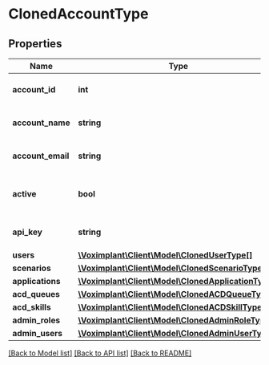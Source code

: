 # ClonedAccountType

## Properties
Name | Type | Description | Notes
------------ | ------------- | ------------- | -------------
**account_id** | **int** | The account&#39;s ID. | 
**account_name** | **string** | The account&#39;s name. | 
**account_email** | **string** | The account&#39;s email. | 
**active** | **bool** | The account activation flag. | 
**api_key** | **string** | The account API key. | 
**users** | [**\Voximplant\Client\Model\ClonedUserType[]**](ClonedUserType.md) |  | [optional] 
**scenarios** | [**\Voximplant\Client\Model\ClonedScenarioType[]**](ClonedScenarioType.md) |  | [optional] 
**applications** | [**\Voximplant\Client\Model\ClonedApplicationType[]**](ClonedApplicationType.md) |  | [optional] 
**acd_queues** | [**\Voximplant\Client\Model\ClonedACDQueueType[]**](ClonedACDQueueType.md) |  | [optional] 
**acd_skills** | [**\Voximplant\Client\Model\ClonedACDSkillType[]**](ClonedACDSkillType.md) |  | [optional] 
**admin_roles** | [**\Voximplant\Client\Model\ClonedAdminRoleType[]**](ClonedAdminRoleType.md) |  | [optional] 
**admin_users** | [**\Voximplant\Client\Model\ClonedAdminUserType[]**](ClonedAdminUserType.md) |  | [optional] 

[[Back to Model list]](../README.md#documentation-for-models) [[Back to API list]](../README.md#documentation-for-api-endpoints) [[Back to README]](../README.md)


